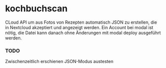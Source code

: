 # kochbuchscan

CLoud API um aus Fotos von Rezepten automatisch JSON zu erstellen, die in Nextcloud akzeptiert und angezeigt werden.
Ein Account bei modal ist nötig, die Datei kann danach ohne Änderungen mit modal deploy ausgeführt werden.

### TODO
Zwischenzeitlich erschienen JSON-Modus austesten
